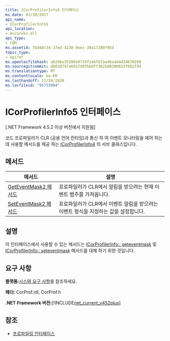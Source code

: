 ```yaml
---
title: ICorProfilerInfo5 인터페이스
ms.date: 03/30/2017
api_name:
- ICorProfilerInfo5
api_location:
- mscorwks.dll
api_type:
- COM
ms.assetid: 7bd48c34-37ed-4230-9eec-39a17280f05d
topic_type:
- apiref
ms.openlocfilehash: a6206e35280e073df2abfb7ae46aa84d34b30208
ms.sourcegitcommit: d8020797a6657d0fbbdff362b80300815f682f94
ms.translationtype: MT
ms.contentlocale: ko-KR
ms.lasthandoff: 11/24/2020
ms.locfileid: "95733804"
---
```

# <a name="icorprofilerinfo5-interface"></a>ICorProfilerInfo5 인터페이스

[.NET Framework 4.5.2 이상 버전에서 지원됨]  
  
 코드 프로파일러가 CLR (공용 언어 런타임)과 통신 하 여 이벤트 모니터링을 제어 하는 데 사용할 메서드를 제공 하는 [ICorProfilerInfo4](icorprofilerinfo4-interface.md) 의 서브 클래스입니다.  
  
## <a name="methods"></a>메서드  
  
|메서드|설명|  
|------------|-----------------|  
|[GetEventMask2 메서드](icorprofilerinfo5-geteventmask2-method.md)|프로파일러가 CLR에서 알림을 받으려는 현재 이벤트 범주를 가져옵니다.|  
|[SetEventMask2 메서드](icorprofilerinfo5-seteventmask2-method.md)|프로파일러가 CLR에서 이벤트 알림을 받으려는 이벤트 형식을 지정하는 값을 설정합니다.|  
  
## <a name="remarks"></a>설명  

 이 인터페이스에서 사용할 수 있는 메서드는 [ICorProfilerInfo:: geteventmask](icorprofilerinfo-geteventmask-method.md) 및 [ICorProfilerInfo:: seteventmask](icorprofilerinfo-seteventmask-method.md) 메서드를 대체 하기 위한 것입니다.  
  
## <a name="requirements"></a>요구 사항  

 **플랫폼:**[시스템 요구 사항](../../get-started/system-requirements.md)을 참조하세요.  
  
 **헤더:** CorProf.idl, CorProf.h  
  
 **.NET Framework 버전:**[!INCLUDE[net_current_v452plus](../../../../includes/net-current-v452plus-md.md)]  
  
## <a name="see-also"></a>참조

- [프로파일링 인터페이스](profiling-interfaces.md)
